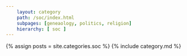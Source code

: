 ```yaml
---
    layout: category
    path: /soc/index.html
    subpages: [geneaology, politics, religion]
    hierarchy: [ soc ]
---
```


{% assign posts = site.categories.soc %}
{% include category.md %}
